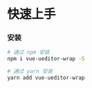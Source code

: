 # 快速上手

### 安装

```bash
# 通过 npm 安装
npm i vue-ueditor-wrap -S

# 通过 yarn 安装
yarn add vue-ueditor-wrap
```
